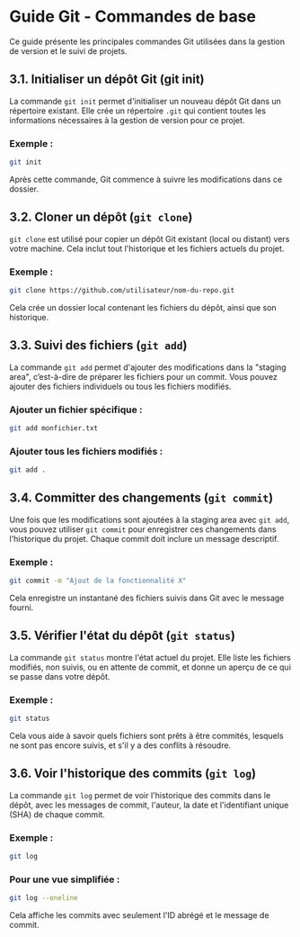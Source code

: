 # Guide Git - Commandes de base

Ce guide présente les principales commandes Git utilisées dans la gestion de version et le suivi de projets.

## 3.1. Initialiser un dépôt Git (git init)

La commande `git init` permet d'initialiser un nouveau dépôt Git dans un répertoire existant. Elle crée un répertoire `.git` qui contient toutes les informations nécessaires à la gestion de version pour ce projet.

### Exemple :
```bash
git init
```

Après cette commande, Git commence à suivre les modifications dans ce dossier.

## 3.2. Cloner un dépôt (`git clone`)

`git clone` est utilisé pour copier un dépôt Git existant (local ou distant) vers votre machine. Cela inclut tout l'historique et les fichiers actuels du projet.

### Exemple :
```bash
git clone https://github.com/utilisateur/nom-du-repo.git
```

Cela crée un dossier local contenant les fichiers du dépôt, ainsi que son historique.

## 3.3. Suivi des fichiers (`git add`)

La commande `git add` permet d'ajouter des modifications dans la "staging area", c’est-à-dire de préparer les fichiers pour un commit. Vous pouvez ajouter des fichiers individuels ou tous les fichiers modifiés.

### Ajouter un fichier spécifique :
```bash
git add monfichier.txt
```

### Ajouter tous les fichiers modifiés :
```bash
git add .
```

## 3.4. Committer des changements (`git commit`)

Une fois que les modifications sont ajoutées à la staging area avec `git add`, vous pouvez utiliser `git commit` pour enregistrer ces changements dans l'historique du projet. Chaque commit doit inclure un message descriptif.

### Exemple :
```bash
git commit -m "Ajout de la fonctionnalité X"
```

Cela enregistre un instantané des fichiers suivis dans Git avec le message fourni.

## 3.5. Vérifier l'état du dépôt (`git status`)

La commande `git status` montre l'état actuel du projet. Elle liste les fichiers modifiés, non suivis, ou en attente de commit, et donne un aperçu de ce qui se passe dans votre dépôt.

### Exemple :
```bash
git status
```

Cela vous aide à savoir quels fichiers sont prêts à être commités, lesquels ne sont pas encore suivis, et s'il y a des conflits à résoudre.

## 3.6. Voir l'historique des commits (`git log`)

La commande `git log` permet de voir l'historique des commits dans le dépôt, avec les messages de commit, l'auteur, la date et l'identifiant unique (SHA) de chaque commit.

### Exemple :
```bash
git log
```

### Pour une vue simplifiée :
```bash
git log --oneline
```

Cela affiche les commits avec seulement l'ID abrégé et le message de commit.

